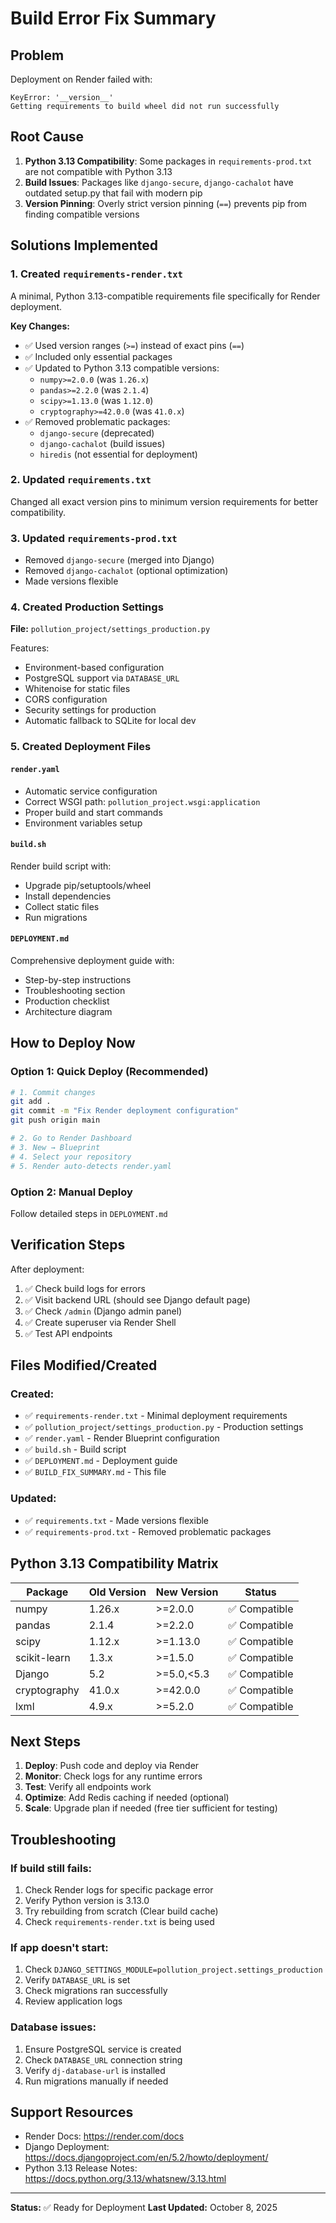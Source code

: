 # Build Error Fix Summary

## Problem
Deployment on Render failed with:
```
KeyError: '__version__'
Getting requirements to build wheel did not run successfully
```

## Root Cause
1. **Python 3.13 Compatibility**: Some packages in `requirements-prod.txt` are not compatible with Python 3.13
2. **Build Issues**: Packages like `django-secure`, `django-cachalot` have outdated setup.py that fail with modern pip
3. **Version Pinning**: Overly strict version pinning (`==`) prevents pip from finding compatible versions

## Solutions Implemented

### 1. Created `requirements-render.txt`
A minimal, Python 3.13-compatible requirements file specifically for Render deployment.

**Key Changes:**
- ✅ Used version ranges (`>=`) instead of exact pins (`==`)
- ✅ Included only essential packages
- ✅ Updated to Python 3.13 compatible versions:
  - `numpy>=2.0.0` (was `1.26.x`)
  - `pandas>=2.2.0` (was `2.1.4`)
  - `scipy>=1.13.0` (was `1.12.0`)
  - `cryptography>=42.0.0` (was `41.0.x`)
- ✅ Removed problematic packages:
  - `django-secure` (deprecated)
  - `django-cachalot` (build issues)
  - `hiredis` (not essential for deployment)

### 2. Updated `requirements.txt`
Changed all exact version pins to minimum version requirements for better compatibility.

### 3. Updated `requirements-prod.txt`
- Removed `django-secure` (merged into Django)
- Removed `django-cachalot` (optional optimization)
- Made versions flexible

### 4. Created Production Settings
**File:** `pollution_project/settings_production.py`

Features:
- Environment-based configuration
- PostgreSQL support via `DATABASE_URL`
- Whitenoise for static files
- CORS configuration
- Security settings for production
- Automatic fallback to SQLite for local dev

### 5. Created Deployment Files

#### `render.yaml`
- Automatic service configuration
- Correct WSGI path: `pollution_project.wsgi:application`
- Proper build and start commands
- Environment variables setup

#### `build.sh`
Render build script with:
- Upgrade pip/setuptools/wheel
- Install dependencies
- Collect static files
- Run migrations

#### `DEPLOYMENT.md`
Comprehensive deployment guide with:
- Step-by-step instructions
- Troubleshooting section
- Production checklist
- Architecture diagram

## How to Deploy Now

### Option 1: Quick Deploy (Recommended)
```bash
# 1. Commit changes
git add .
git commit -m "Fix Render deployment configuration"
git push origin main

# 2. Go to Render Dashboard
# 3. New → Blueprint
# 4. Select your repository
# 5. Render auto-detects render.yaml
```

### Option 2: Manual Deploy
Follow detailed steps in `DEPLOYMENT.md`

## Verification Steps

After deployment:
1. ✅ Check build logs for errors
2. ✅ Visit backend URL (should see Django default page)
3. ✅ Check `/admin` (Django admin panel)
4. ✅ Create superuser via Render Shell
5. ✅ Test API endpoints

## Files Modified/Created

### Created:
- ✅ `requirements-render.txt` - Minimal deployment requirements
- ✅ `pollution_project/settings_production.py` - Production settings
- ✅ `render.yaml` - Render Blueprint configuration
- ✅ `build.sh` - Build script
- ✅ `DEPLOYMENT.md` - Deployment guide
- ✅ `BUILD_FIX_SUMMARY.md` - This file

### Updated:
- ✅ `requirements.txt` - Made versions flexible
- ✅ `requirements-prod.txt` - Removed problematic packages

## Python 3.13 Compatibility Matrix

| Package | Old Version | New Version | Status |
|---------|-------------|-------------|--------|
| numpy | 1.26.x | >=2.0.0 | ✅ Compatible |
| pandas | 2.1.4 | >=2.2.0 | ✅ Compatible |
| scipy | 1.12.x | >=1.13.0 | ✅ Compatible |
| scikit-learn | 1.3.x | >=1.5.0 | ✅ Compatible |
| Django | 5.2 | >=5.0,<5.3 | ✅ Compatible |
| cryptography | 41.0.x | >=42.0.0 | ✅ Compatible |
| lxml | 4.9.x | >=5.2.0 | ✅ Compatible |

## Next Steps

1. **Deploy**: Push code and deploy via Render
2. **Monitor**: Check logs for any runtime errors
3. **Test**: Verify all endpoints work
4. **Optimize**: Add Redis caching if needed (optional)
5. **Scale**: Upgrade plan if needed (free tier sufficient for testing)

## Troubleshooting

### If build still fails:
1. Check Render logs for specific package error
2. Verify Python version is 3.13.0
3. Try rebuilding from scratch (Clear build cache)
4. Check `requirements-render.txt` is being used

### If app doesn't start:
1. Check `DJANGO_SETTINGS_MODULE=pollution_project.settings_production`
2. Verify `DATABASE_URL` is set
3. Check migrations ran successfully
4. Review application logs

### Database issues:
1. Ensure PostgreSQL service is created
2. Check `DATABASE_URL` connection string
3. Verify `dj-database-url` is installed
4. Run migrations manually if needed

## Support Resources

- Render Docs: https://render.com/docs
- Django Deployment: https://docs.djangoproject.com/en/5.2/howto/deployment/
- Python 3.13 Release Notes: https://docs.python.org/3.13/whatsnew/3.13.html

---

**Status:** ✅ Ready for Deployment
**Last Updated:** October 8, 2025
